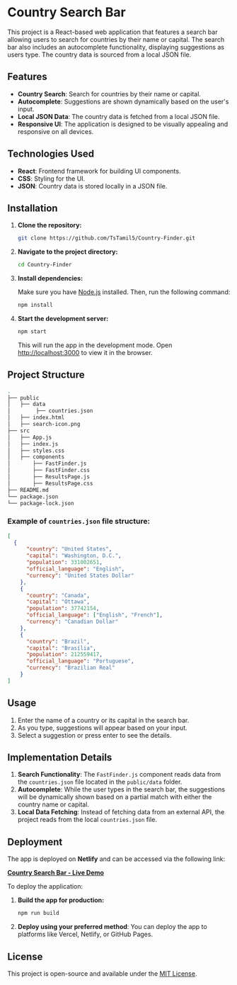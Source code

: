 # Country Search Bar

This project is a React-based web application that features a search bar allowing users to search for countries by their name or capital. The search bar also includes an autocomplete functionality, displaying suggestions as users type. The country data is sourced from a local JSON file.

## Features

- **Country Search**: Search for countries by their name or capital.
- **Autocomplete**: Suggestions are shown dynamically based on the user's input.
- **Local JSON Data**: The country data is fetched from a local JSON file.
- **Responsive UI**: The application is designed to be visually appealing and responsive on all devices.

## Technologies Used

- **React**: Frontend framework for building UI components.
- **CSS**: Styling for the UI.
- **JSON**: Country data is stored locally in a JSON file.

## Installation

1. **Clone the repository:**

   ```bash
   git clone https://github.com/TsTamil5/Country-Finder.git
   ```

2. **Navigate to the project directory:**

   ```bash
   cd Country-Finder
   ```

3. **Install dependencies:**

   Make sure you have [Node.js](https://nodejs.org/) installed. Then, run the following command:

   ```bash
   npm install
   ```

4. **Start the development server:**

   ```bash
   npm start
   ```

   This will run the app in the development mode. Open [http://localhost:3000](http://localhost:3000) to view it in the browser.

## Project Structure

```bash
.
├── public
│   ├── data
│        ├── countries.json
│   ├── index.html
│   ├── search-icon.png
├── src
│   ├── App.js
│   ├── index.js
│   ├── styles.css
│   ├── components
│       ├── FastFinder.js
│       ├── FastFinder.css
│       ├── ResultsPage.js
│       ├── ResultsPage.css
├── README.md
└── package.json
└── package-lock.json
```

### Example of `countries.json` file structure:

```json
[
  {
      "country": "United States",
      "capital": "Washington, D.C.",
      "population": 331002651,
      "official_language": "English",
      "currency": "United States Dollar"
    },
    {
      "country": "Canada",
      "capital": "Ottawa",
      "population": 37742154,
      "official_language": ["English", "French"],
      "currency": "Canadian Dollar"
    },
    {
      "country": "Brazil",
      "capital": "Brasília",
      "population": 212559417,
      "official_language": "Portuguese",
      "currency": "Brazilian Real"
    }
]
```

## Usage

1. Enter the name of a country or its capital in the search bar.
2. As you type, suggestions will appear based on your input.
3. Select a suggestion or press enter to see the details.

## Implementation Details

1. **Search Functionality**: The `FastFinder.js` component reads data from the `countries.json` file located in the `public/data` folder.
2. **Autocomplete**: While the user types in the search bar, the suggestions will be dynamically shown based on a partial match with either the country name or capital.
3. **Local Data Fetching**: Instead of fetching data from an external API, the project reads from the local `countries.json` file.

## Deployment

The app is deployed on **Netlify** and can be accessed via the following link:

[**Country Search Bar - Live Demo**](https://effortless-lebkuchen-1774ed.netlify.app)

To deploy the application:

1. **Build the app for production:**

   ```bash
   npm run build
   ```

2. **Deploy using your preferred method**: You can deploy the app to platforms like Vercel, Netlify, or GitHub Pages.

## License

This project is open-source and available under the [MIT License](LICENSE).
